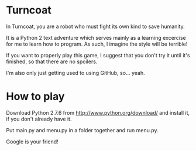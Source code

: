 Turncoat
========

In Turncoat, you are a robot who must fight its own kind to save humanity.

It is a Python 2 text adventure which serves mainly as a learning excercise for
me to learn how to program. As such, I imagine the style will be terrible!

If you want to properly play this game, I suggest that you don't try it until
it's finished, so that there are no spoilers.

I'm also only just getting used to using GitHub, so... yeah.

How to play
===========

Download Python 2.7.6 from http://www.python.org/download/ and install it, if you don't already have it.

Put main.py and menu.py in a folder together and run menu.py.

Google is your friend!
